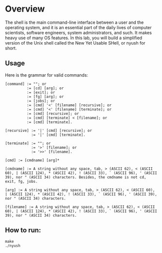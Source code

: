 # Overview
The shell is the main command-line interface between a user and the operating system, and it is an essential part of the daily lives of computer scientists, software engineers, system administrators, and such. It makes heavy use of many OS features. In this lab, you will build a simplified version of the Unix shell called the New Yet Usable SHell, or nyush for short.

## Usage
Here is the grammar for valid commands:
```
[command] := ""; or
          := [cd] [arg]; or
          := [exit]; or
          := [fg] [arg]; or
          := [jobs]; or
          := [cmd] '<' [filename] [recursive]; or
          := [cmd] '<' [filename] [terminate]; or
          := [cmd] [recursive]; or
          := [cmd] [terminate] < [filename]; or
          := [cmd] [terminate].

[recursive] := '|' [cmd] [recursive]; or
            := '|' [cmd] [terminate].

[terminate] := ""; or
            := '>' [filename]; or
            := '>>' [filename].

[cmd] := [cmdname] [arg]*

[cmdname] := A string without any space, tab, > (ASCII 62), < (ASCII 60), | (ASCII 124), * (ASCII 42), ! (ASCII 33), ` (ASCII 96), ' (ASCII 39), nor " (ASCII 34) characters. Besides, the cmdname is not cd, exit, fg, jobs.

[arg] := A string without any space, tab, > (ASCII 62), < (ASCII 60), | (ASCII 124), * (ASCII 42), ! (ASCII 33), ` (ASCII 96), ' (ASCII 39), nor " (ASCII 34) characters.

[filename] := A string without any space, tab, > (ASCII 62), < (ASCII 60), | (ASCII 124), * (ASCII 42), ! (ASCII 33), ` (ASCII 96), ' (ASCII 39), nor " (ASCII 34) characters.
```
## How to run:
```
make
./nyush
```
